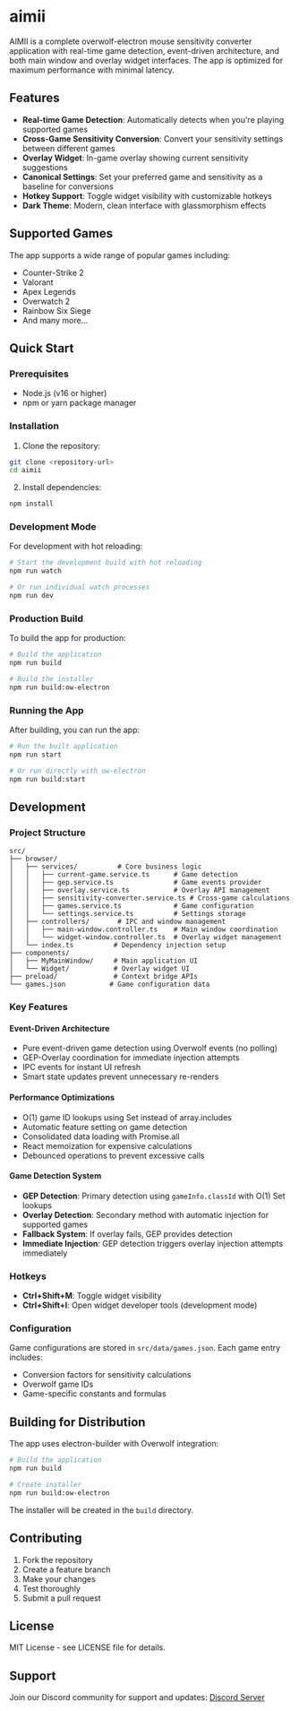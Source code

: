 # aimii

AIMII is a complete overwolf-electron mouse sensitivity converter application with real-time game detection, event-driven architecture, and both main window and overlay widget interfaces. The app is optimized for maximum performance with minimal latency.

## Features

- **Real-time Game Detection**: Automatically detects when you're playing supported games
- **Cross-Game Sensitivity Conversion**: Convert your sensitivity settings between different games
- **Overlay Widget**: In-game overlay showing current sensitivity suggestions
- **Canonical Settings**: Set your preferred game and sensitivity as a baseline for conversions
- **Hotkey Support**: Toggle widget visibility with customizable hotkeys
- **Dark Theme**: Modern, clean interface with glassmorphism effects

## Supported Games

The app supports a wide range of popular games including:
- Counter-Strike 2
- Valorant
- Apex Legends
- Overwatch 2
- Rainbow Six Siege
- And many more...

## Quick Start

### Prerequisites

- Node.js (v16 or higher)
- npm or yarn package manager

### Installation

1. Clone the repository:
```bash
git clone <repository-url>
cd aimii
```

2. Install dependencies:
```bash
npm install
```

### Development Mode

For development with hot reloading:

```bash
# Start the development build with hot reloading
npm run watch

# Or run individual watch processes
npm run dev
```

### Production Build

To build the app for production:

```bash
# Build the application
npm run build

# Build the installer
npm run build:ow-electron
```

### Running the App

After building, you can run the app:

```bash
# Run the built application
npm run start

# Or run directly with ow-electron
npm run build:start
```

## Development

### Project Structure

```
src/
├── browser/
│   ├── services/          # Core business logic
│   │   ├── current-game.service.ts      # Game detection
│   │   ├── gep.service.ts               # Game events provider
│   │   ├── overlay.service.ts           # Overlay API management
│   │   ├── sensitivity-converter.service.ts # Cross-game calculations
│   │   ├── games.service.ts             # Game configuration
│   │   └── settings.service.ts          # Settings storage
│   ├── controllers/       # IPC and window management
│   │   ├── main-window.controller.ts    # Main window coordination
│   │   └── widget-window.controller.ts  # Overlay widget management
│   └── index.ts          # Dependency injection setup
├── components/
│   ├── MyMainWindow/     # Main application UI
│   └── Widget/           # Overlay widget UI
├── preload/              # Context bridge APIs
└── games.json           # Game configuration data
```

### Key Features

#### Event-Driven Architecture
- Pure event-driven game detection using Overwolf events (no polling)
- GEP-Overlay coordination for immediate injection attempts
- IPC events for instant UI refresh
- Smart state updates prevent unnecessary re-renders

#### Performance Optimizations
- O(1) game ID lookups using Set instead of array.includes
- Automatic feature setting on game detection
- Consolidated data loading with Promise.all
- React memoization for expensive calculations
- Debounced operations to prevent excessive calls

#### Game Detection System
- **GEP Detection**: Primary detection using `gameInfo.classId` with O(1) Set lookups
- **Overlay Detection**: Secondary method with automatic injection for supported games
- **Fallback System**: If overlay fails, GEP provides detection
- **Immediate Injection**: GEP detection triggers overlay injection attempts immediately

### Hotkeys

- **Ctrl+Shift+M**: Toggle widget visibility
- **Ctrl+Shift+I**: Open widget developer tools (development mode)

### Configuration

Game configurations are stored in `src/data/games.json`. Each game entry includes:
- Conversion factors for sensitivity calculations
- Overwolf game IDs
- Game-specific constants and formulas

## Building for Distribution

The app uses electron-builder with Overwolf integration:

```bash
# Build the application
npm run build

# Create installer
npm run build:ow-electron
```

The installer will be created in the `build` directory.

## Contributing

1. Fork the repository
2. Create a feature branch
3. Make your changes
4. Test thoroughly
5. Submit a pull request

## License

MIT License - see LICENSE file for details.

## Support

Join our Discord community for support and updates: [Discord Server](https://discord.gg/Nj2Xj3W4eY)